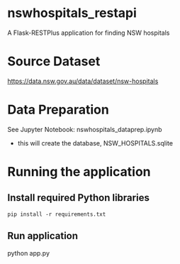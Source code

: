 # nswhospitals_restapi
A Flask-RESTPlus application for finding NSW hospitals

# Source Dataset
https://data.nsw.gov.au/data/dataset/nsw-hospitals

# Data Preparation
See Jupyter Notebook: nswhospitals_dataprep.ipynb
- this will create the database, NSW_HOSPITALS.sqlite 

# Running the application
## Install required Python libraries
```
pip install -r requirements.txt 
```

## Run application
python app.py
